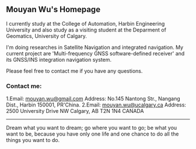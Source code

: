 ## Mouyan Wu's Homepage

I currently study at the College of Automation, Harbin Engineering University and also study as a visiting student at the Deparment of Geomatics, University of Calgary. 

I'm doing researches in Satellite Navigation and integrated navigation. My current project are 'Multi-frequency GNSS software-defined receiver' and its GNSS/INS integration navigation system.


Please feel free to contact me if you have any questions.
### Contact me: 
1.Email: mouyan.wu@gmail.com    Address: No.145 Nantong Str., Nangang Dist., Harbin 150001, PR'China.
2.Email: mouyan.wu@ucalgary.ca  Address: 2500 University Drive NW Calgary, AB T2N 1N4 CANADA


-------
Dream what you want to dream; go where you want to go; be what you want to be, because you have only one life and one chance to do all the things you want to do.
